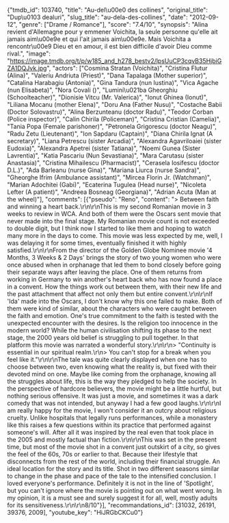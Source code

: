 {"tmdb_id": 103740, "title": "Au-del\u00e0 des collines", "original_title": "Dup\u0103 dealuri", "slug_title": "au-dela-des-collines", "date": "2012-09-12", "genre": ["Drame / Romance"], "score": "7.4/10", "synopsis": "Alina revient d'Allemagne pour y emmener Voichita, la seule personne qu'elle ait jamais aim\u00e9e et qui l'ait jamais aim\u00e9e. Mais Voichita a rencontr\u00e9 Dieu et en amour, il est bien difficile d'avoir Dieu comme rival.", "image": "https://image.tmdb.org/t/p/w185_and_h278_bestv2/lpsUuCP3cqvB35HjbiGZA1DQJvk.jpg", "actors": ["Cosmina Stratan (Voichita)", "Cristina Flutur (Alina)", "Valeriu Andriuta (Priest)", "Dana Tapalaga (Mother superior)", "Catalina Harabagiu (Antonia)", "Gina Tandura (nun Iustina)", "Vica Agache (nun Elisabeta)", "Nora Covali ()", "Lumini\u021ba Gheorghiu (Schoolteacher)", "Dionisie Vitcu (Mr. Valerica)", "Ionut Ghinea (Ionut)", "Liliana Mocanu (mother Elena)", "Doru Ana (Father Nusu)", "Costache Babii (Doctor Solovastru)", "Alina Berzunteanu (doctor Radu)", "Teodor Corban (Police inspector)", "Calin Chirila (Policeman)", "Cristina Cristian (Camelia)", "Tania Popa (Female parishoner)", "Petronela Grigorescu (doctor Neagu)", "Radu Zetu (Lieutenant)", "Ion Sapdaru (Captain)", "Diana Chirila Ignat (A secretary)", "Liana Petrescu (sister Arcadia)", "Alexandra Agavriloaiei (sister Eudoxia)", "Alexandra Apetrei (sister Tatiana)", "Noemi Gunea (Sister Lavrentia)", "Katia Pascariu (Nun Sevastiana)", "Mara Carutasu (sister Anastasia)", "Cristina Mihailescu (Pharmacist)", "Cerasela Iosifescu (doctor D.L.)", "Ada Barleanu (nurse Gina)", "Mariana Liurca (nurse Sandra)", "Gheorghe Ifrim (Ambulance assistant)", "Mircea Florin Jr. (Watchman)", "Marian Adochitei (Gabi)", "Ecaterina Tugulea (Head nurse)", "Nicoleta Lefter (A patient)", "Andreea Bosneag (Georgiana)", "Adrian Acuta (Man at the wheel)"], "comments": [{"pseudo": "Reno", "content": "> Between faith and winning a heart back.\r\n\r\nThis is my second Romanian movie in 3 weeks to review in WCA. And both of them were the Oscars sent movie that never made into the final stage. My Romanian movie count is not exceeded to double digit, but I think now I started to like them and hoping to watch many more in the days to come. This movie was less expected by me, well, I was delaying it for some times, eventually finished it with highly satisfied.\r\n\r\nFrom the director of the Golden Globe Nominee movie '4 Months, 3 Weeks & 2 Days' brings the story of two young women who were once abused when in orphanage that led them to bond closely before going their separate ways after leaving the place. One of them returns from working in Germany to win another's heart back who has now found a place in a convent. How the things work out between them, with their new life and the past attachment that affect not only them but entire convent.\r\n\r\nIf 'Ida' made into the Oscars, I don't know why this one failed to make. Both of them were kind of similar, about the characters who were caught between the faith and emotion. One's true commitment to the faith is tested with the unexpected encounter with the desires. Is the religion too innocence in the modern world? While the human civilisation shifting its phase to the next stage, the 2000 years old belief is struggling to pull together. In that platform this movie was narrated a wonderful story.\r\n\r\n> \"Continuity is essential in our spiritual realm.\r\n> You can't stop for a break when you feel like it.\"\r\n\r\nThe tale was quite clearly displayed when one has to choose between two, even knowing what the reality is, but fixed with their devoted mind on one. Maybe like coming from the orphanage, knowing all the struggles about life, this is the way they pledged to help the society. In the perspective of hardcore believers, the movie might be a little hurtful, but nothing serious offensive. It was just a movie, and sometimes it was a dark comedy that was not intended, but anyway I had a few good laughs.\r\n\r\nI am really happy for the movie, I won't consider it an outcry about religious cruelty. Unlike hospitals that legally runs performances, while a monastery like this raises a few questions within its practice that performed against someone's will. After all it was inspired by the real even that took place in the 2005 and mostly factual than fiction.\r\n\r\nThis was set in the present time, but most of the movie shot in a convent just outskirt of a city, so gives the feel of the 60s, 70s or earlier to that. Because their lifestyle that disconnects from the rest of the world, including their financial struggle. An ideal location for the story and its title. Shot in two different seasons similar to change in the phase and pace of the tale to the intensified conclusion. I loved everyone's performance. Definitely it is not in the line of 'Spotlight', but you can't ignore where the movie is pointing out on what went wrong. In my opinion, it is a must see and surely suggest it for all, well, mostly adults for its sensitiveness.\r\n\r\n8/10"}], "recommandations_id": [31032, 26191, 39376, 2009], "youtube_key": "HiJRGbCKCu0"}
